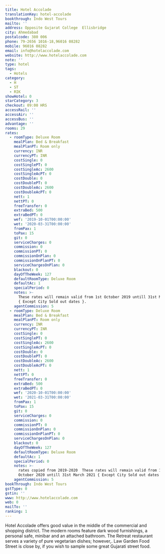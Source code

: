 ```yaml
---
title: Hotel Accolade
translationKey: hotel-accolade
bookthrough: Indo West Tours
mailto: ''
address: Opposite Gujarat College  Ellisbridge
city: Ahmedabad
postalcode: 380 006
phone: 79-2656 1016-18,96016 08282
mobile: 96016 08282
email: info@hotelaccolade.com
website: http://www.hotelaccolade.com
note: ''
type: hotel
tags:
  - Hotels
category:
  - H
  - ST
  - RIK
showHotel: 0
starCategory: 3
checkout: 09:00 HRS
accessRail: ''
accessAir: ''
accessBus: ''
advantage: ''
rooms: 29
rates:
  - roomType: Deluxe Room
    mealPlan: Bed & Breakfast
    mealPlanPT: Room only
    currency: INR
    currencyPT: INR
    costSingle: 0
    costSinglePT: 0
    costSingleAc: 2600
    costSingleAcPT: 0
    costDouble: 0
    costDoublePT: 0
    costDoubleAc: 2600
    costDoubleAcPT: 0
    nett: 1
    nettPT: 0
    freeTransfer: 0
    extraBed: 500
    extraBedPT: 0
    wef: '2019-10-01T00:00:00'
    wet: '2020-03-31T00:00:00'
    fromPax: 1
    toPax: 15
    git: 0
    serviceCharges: 0
    commission: 0
    commissionPT: 0
    commissionOnPlan: 0
    commissionOnPlanPT: 0
    serviceChargesOnPlan: 0
    blackout: 0
    dayOfTheWeek: 127
    defaultRoomType: Deluxe Room
    defaultAc: 1
    specialPeriod: 0
    notes: >-
      These rates will remain valid from 1st October 2019 untill 31st March 2019
      { Except City Sold out dates }.
    agentCommission: 5
  - roomType: Deluxe Room
    mealPlan: Bed & Breakfast
    mealPlanPT: Room only
    currency: INR
    currencyPT: INR
    costSingle: 0
    costSinglePT: 0
    costSingleAc: 2600
    costSingleAcPT: 0
    costDouble: 0
    costDoublePT: 0
    costDoubleAc: 2600
    costDoubleAcPT: 0
    nett: 1
    nettPT: 0
    freeTransfer: 0
    extraBed: 500
    extraBedPT: 0
    wef: '2020-10-01T00:00:00'
    wet: '2021-03-31T00:00:00'
    fromPax: 1
    toPax: 15
    git: 0
    serviceCharges: 0
    commission: 0
    commissionPT: 0
    commissionOnPlan: 0
    commissionOnPlanPT: 0
    serviceChargesOnPlan: 0
    blackout: 0
    dayOfTheWeek: 127
    defaultRoomType: Deluxe Room
    defaultAc: 1
    specialPeriod: 0
    notes: >-
      rates copied from 2019-2020  These rates will remain valid from 1st
      October 2020 untill 31st March 2021 { Except City Sold out dates }.
    agentCommission: 5
bookThrough: Indo West Tours
gstType: 0
gstin: ''
www: http://www.hotelaccolade.com
web: 0
mailTo: ''
ranking: 1
---
```



















Hotel Accolade offers good value in the middle of the commercial and shopping district. The modern rooms feature dark wood furnishings, a personal safe, minibar and an attached bathroom. The Retreat restaurant serves a variety of pure vegetarian dishes; however,. Law Garden Food Street is close by, if you wish to sample some great Gujarati street food.